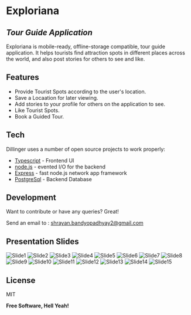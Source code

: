 # Exploriana
## _Tour Guide Application_

Exploriana is mobile-ready, offline-storage compatible, tour guide application.
It helps tourists find attraction spots in different places across the world, and also post stories for others to see and like. 

## Features

- Provide Tourist Spots according to the user's location.
- Save a Locaation for later viewing.
- Add stories to your profile for others on the application to see. 
- Like Tourist Spots. 
- Book a Guided Tour. 

## Tech

Dillinger uses a number of open source projects to work properly:

- [Typescript] - Frontend UI
- [node.js] - evented I/O for the backend
- [Express] - fast node.js network app framework 
- [PostgreSql] - Backend Database

## Development

Want to contribute or have any queries? Great!

Send an email to : shrayan.bandyopadhyay2@gmail.com

## Presentation Slides

![Slide1](https://github.com/mr-shrayan/Exploriana/blob/main/Documentation/Screenshots/1.png)
![Slide2](https://github.com/mr-shrayan/Exploriana/blob/main/Documentation/Screenshots/2.png)
![Slide3](https://github.com/mr-shrayan/Exploriana/blob/main/Documentation/Screenshots/3.png)
![Slide4](https://github.com/mr-shrayan/Exploriana/blob/main/Documentation/Screenshots/4.png)
![Slide5](https://github.com/mr-shrayan/Exploriana/blob/main/Documentation/Screenshots/5.png)
![Slide6](https://github.com/mr-shrayan/Exploriana/blob/main/Documentation/Screenshots/6.png)
![Slide7](https://github.com/mr-shrayan/Exploriana/blob/main/Documentation/Screenshots/7.png)
![Slide8](https://github.com/mr-shrayan/Exploriana/blob/main/Documentation/Screenshots/8.png)
![Slide9](https://github.com/mr-shrayan/Exploriana/blob/main/Documentation/Screenshots/9.png)
![Slide10](https://github.com/mr-shrayan/Exploriana/blob/main/Documentation/Screenshots/10.png)
![Slide11](https://github.com/mr-shrayan/Exploriana/blob/main/Documentation/Screenshots/11.png)
![Slide12](https://github.com/mr-shrayan/Exploriana/blob/main/Documentation/Screenshots/12.png)
![Slide13](https://github.com/mr-shrayan/Exploriana/blob/main/Documentation/Screenshots/13.png)
![Slide14](https://github.com/mr-shrayan/Exploriana/blob/main/Documentation/Screenshots/14.png)
![Slide15](https://github.com/mr-shrayan/Exploriana/blob/main/Documentation/Screenshots/15.png)

## License

MIT

**Free Software, Hell Yeah!**

[//]: # (These are reference links used in the body of this note and get stripped out when the markdown processor does its job. There is no need to format nicely because it shouldn't be seen. Thanks SO - http://stackoverflow.com/questions/4823468/store-comments-in-markdown-syntax)

   [Typescript]: <https://www.typescriptlang.org>
   [PostgreSql]: <https://www.postgresql.org>
   [node.js]: <http://nodejs.org>
   [express]: <http://expressjs.com>
